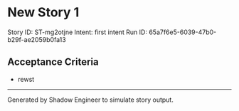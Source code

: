 # New Story 1

Story ID: ST-mg2otjne
Intent: first intent
Run ID: 65a7f6e5-6039-47b0-b29f-ae2059b0fa13

## Acceptance Criteria
- rewst

---
Generated by Shadow Engineer to simulate story output.
